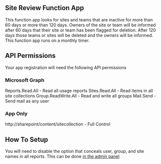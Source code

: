 ##  Site Review Function App
This function app looks for sites and teams that are inactive for more than 60 days or more than 120 days. Owners of the site or team will be informed after 60 days that their site or team has been flagged for deletion. After 120 days those teams or sites will be deleted and the owners will be informed. This function app runs on a monthly timer.
##  API Permissions
Your app registration will need the following API permissions
### Microsoft Graph
Reports.Read.All - Read all usage reports
Sites.Read.All - Read items in all site collections
Group.ReadWrite.All - Read and write all groups
Mail.Send - Send mail as any user
### App Only
http://sharepoint/content/sitecollection - Full Control
## How To Setup
You will need to disable the option that conceals user, group, and site names in all reports. This can be done [in the admin panel](https://admin.microsoft.com/AdminPortal/Home#/Settings/Services/:/Settings/L1/Reports)
